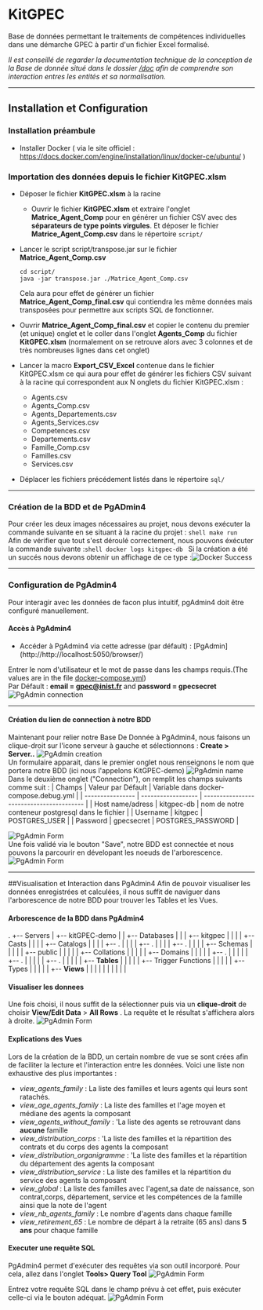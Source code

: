 # KitGPEC
Base de données permettant le traitements de compétences individuelles dans une démarche GPEC à partir d'un fichier Excel formalisé.

*Il est conseillé de regarder la documentation technique de la conception de la Base de donnée situé dans le dossier [/doc](../doc/) afin de comprendre son interaction entres les entités et sa normalisation.*

---------------------------------------------------------------------------

## Installation et Configuration 

### Installation préambule
- Installer Docker ( via le site officiel :	https://docs.docker.com/engine/installation/linux/docker-ce/ubuntu/ )

### Importation des données depuis le fichier  **KitGPEC.xlsm**





- Déposer le fichier **KitGPEC.xlsm** à la racine

  - Ouvrir le fichier **KitGPEC.xlsm** et extraire l'onglet  **Matrice_Agent_Comp** pour en générer un fichier CSV avec des **séparateurs de type points virgules**. Et déposer le fichier  **Matrice_Agent_Comp.csv** dans le répertoire ``script/``

- Lancer le script script/transpose.jar sur le fichier **Matrice_Agent_Comp.csv**

  ```shell
  cd script/
  java -jar transpose.jar ./Matrice_Agent_Comp.csv
  ```

  Cela aura pour effet de générer un fichier 	**Matrice_Agent_Comp_final.csv** qui contiendra les même données mais transposées pour permettre aux scripts SQL de fonctionner.

- Ouvrir **Matrice_Agent_Comp_final.csv** et copier le contenu du premier (et unique) onglet et le coller dans l'onglet **Agents_Comp** du fichier **KitGPEC.xlsm** (normalement on se retrouve alors avec 3 colonnes et de très nombreuses lignes dans cet onglet)

- Lancer la macro **Export_CSV_Excel** contenue dans le fichier KitGPEC.xlsm ce qui aura pour effet de générer les fichiers CSV suivant à la racine qui correspondent aux N onglets du fichier KitGPEC.xlsm :
  - Agents.csv
  - Agents_Comp.csv
  - Agents_Departements.csv
  - Agents_Services.csv
  - Competences.csv
  - Departements.csv
  - Famille_Comp.csv
  - Familles.csv
  - Services.csv

- Déplacer les fichiers précédement listés dans le répertoire `sql/`

----------------------------------------

  ### Création de la BDD et de PgADmin4 
  Pour créer les deux images nécessaires au projet, nous devons exécuter la commande suivante en se situant à la racine du projet : 
	  ```shell
	    make run
	  ```
  Afin de vérifier que tout s'est déroulé correctement, nous pouvons éxécuter la commande suivante : 
	  ​```shell
	 docker logs kitgpec-db
		​```
  Si la création a été un succés nous devons obtenir un affichage de ce type :![Docker Success](./img/docker.png)

------------------------------------------

  ### Configuration de PgAdmin4

  Pour interagir avec les données de facon plus intuitif, pgAdmin4 doit être configuré manuellement.
  #### Accès à PgAdmin4
  - Accéder à PgAdmin4 via cette adresse (par défault) : [PgAdmin]	(http://http://localhost:5050/browser/)

  Entrer le nom d'utilisateur et le mot de passe dans les champs requis.(The values are in the file [docker-compose.yml](../docker-compose.yml))
​	
  Par Défault : **email = gpec@inist.fr** and **password = gpecsecret** 
  ![PgAdmin connection](./img/pgadmin_login.png)

-------------------------------------------------

  #### Création du lien de connection à notre BDD
  Maintenant pour relier notre Base De Donnée à PgAdmin4, nous faisons 	un clique-droit sur l'icone serveur à gauche et sélectionnons : 	**Create >  Server..**
  ![PgAdmin creation](./img/pgadmin_serv.png)
​	
  Un formulaire apparait, dans le premier onglet nous renseignons le nom que portera notre BDD (ici nous l'appelons KitGPEC-demo)
  ![PgAdmin name](./img/pgadmin_create.png)
​	
  Dans le deuxième onglet ("Connection"), on remplit les champs suivants comme suit : 
	| Champs           | Valeur par Défault | Variable dans docker-compose.debug.yml   |
	| ---------------- | ------------------ | ---------------------------------------- |
	| Host name/adress | kitgpec-db         | nom de notre conteneur postgresql dans le fichier |
	| Username         | kitgpec            | POSTGRES_USER                            |
	| Password         | gpecsecret         | POSTGRES_PASSWORD                        |

  ![PgAdmin Form](./img/pgadmin_form.png)
​	
  Une fois validé via le bouton "Save", notre BDD est connectée et nous pouvons la parcourir en dévelopant les noeuds de l'arborescence.
​	
  ![PgAdmin Form](./img/pgadmin_success.png)

------------------------------------------

  ##Visualisation et Interaction dans PgAdmin4 
 Afin de pouvoir visualiser les données enregistrées et calculées, il nous suffit de naviguer dans l'arborescence de notre BDD pour trouver les Tables et les Vues.

  #### Arborescence de la BDD dans PgAdmin4
.
+-- Servers
|   +-- kitGPEC-demo
| 	|	+-- Databases
|	|	|	+-- kitgpec
|	|	|	|	+-- Casts
|	|	|	|	+-- Catalogs
|	|	|	|	+-- .
|	|	|	|	+-- .
|	|	|	|	+-- .
|	|	|	|	+-- Schemas
|	|	|	|	|	+-- public
|	|	|	|	|		+-- Collations
|	|	|	|	|		+-- Domains
|	|	|	|	|		+-- .
|	|	|	|	|		+-- .
|	|	|	|	|		+-- .
|	|	|	|	|		+-- **Tables**
|	|	|	|	|		+-- Trigger Functions
|	|	|	|	|		+-- Types
|	|	|	|	|		+-- **Views**
|	|	|	|
|	|	|
|	|
|

  #### Visualiser les donnees
  Une fois choisi, il nous suffit de la sélectionner puis via un **clique-droit**  de choisir **View/Edit Data** > **All Rows** . La requête et le résultat s'affichera alors à droite. 
  ![PgAdmin Form](./img/pgadmin_request.png)


#### Explications des Vues
  Lors de la création de la BDD, un certain nombre de vue se sont crées afin de faciliter la lecture et l'interaction entre les données. Voici une liste non exhaustive des plus importantes : 

- *view_agents_family* :  La liste des familles et leurs agents qui leurs sont ratachés. 
- *view_age_agents_family* : La liste des familles et l'age moyen et médiane des agents la composant
- *view_agents_without_family* : 'La liste des agents se retrouvant dans **aucune** famille
- *view_distribution_corps* : 'La liste des familles et la répartition des contrats et du corps des agents la composant
- *view_distribution_organigramme* : 'La liste des familles et la répartition du département des agents la composant
- *view_distribution_service* : La liste des familles et la répartition du service des agents la composant
- *view_global* : La liste des familles avec l'agent,sa date de naissance, son contrat,corps, département, service et les compétences de la famille ainsi que la note de l'agent
- *view_nb_agents_family* : Le nombre d'agents dans chaque famille
- *view_retirement_65* : Le nombre de départ à la retraite (65 ans) dans **5 ans** pour chaque famille

#### Executer une requête SQL
PgAdmin4 permet d'exécuter des requêtes via son outil incorporé. 
Pour cela, allez dans l'onglet **Tools> Query Tool** 
  ![PgAdmin Form](./img/pgadmin_query.png)


  Entrez votre requête SQL dans le champ prévu à cet effet, puis exécuter celle-ci via le bouton adéquat.
  ![PgAdmin Form](./img/pgadmin_exec.png)


